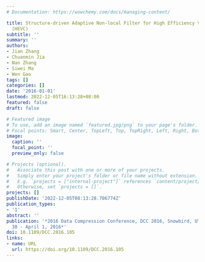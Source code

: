 ```yaml
---
# Documentation: https://wowchemy.com/docs/managing-content/

title: Structure-driven Adaptive Non-local Filter for High Efficiency Video Coding
  (HEVC)
subtitle: ''
summary: ''
authors:
- Jian Zhang
- Chuanmin Jia
- Nan Zhang
- Siwei Ma
- Wen Gao
tags: []
categories: []
date: '2016-01-01'
lastmod: 2022-12-05T16:13:28+08:00
featured: false
draft: false

# Featured image
# To use, add an image named `featured.jpg/png` to your page's folder.
# Focal points: Smart, Center, TopLeft, Top, TopRight, Left, Right, BottomLeft, Bottom, BottomRight.
image:
  caption: ''
  focal_point: ''
  preview_only: false

# Projects (optional).
#   Associate this post with one or more of your projects.
#   Simply enter your project's folder or file name without extension.
#   E.g. `projects = ["internal-project"]` references `content/project/deep-learning/index.md`.
#   Otherwise, set `projects = []`.
projects: []
publishDate: '2022-12-05T08:13:28.706774Z'
publication_types:
- '1'
abstract: ''
publication: '*2016 Data Compression Conference, DCC 2016, Snowbird, UT, USA, March
  30 - April 1, 2016*'
doi: 10.1109/DCC.2016.105
links:
- name: URL
  url: https://doi.org/10.1109/DCC.2016.105
---
```

